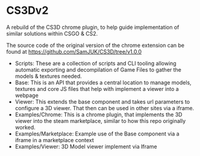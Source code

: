 # CS3Dv2

A rebuild of the CS3D chrome plugin, to help guide implementation of similar solutions within CSGO & CS2.

The source code of the original version of the chrome extension can be found at https://github.com/SamJUK/CS3D/tree/v1.0.0

- Scripts: These are a collection of scripts and CLI tooling allowing automatic exporting and decompilation of Game Files to gather the models & textures needed.
- Base: This is an API that provides a central location to manage models, textures and core JS files that help with implement a viewer into a webpage
- Viewer: This extends the base component and takes url parameters to configure a 3D viewer. That then can be used in other sites via a iframe.
- Examples/Chrome: This is a chrome plugin, that implements the 3D viewer into the steam marketplace, similar to how this repo originally worked.
- Examples/Marketplace: Example use of the Base component via a iframe in a marketplace context
- Examples/Viewer: 3D Model viewer implement via Iframe



